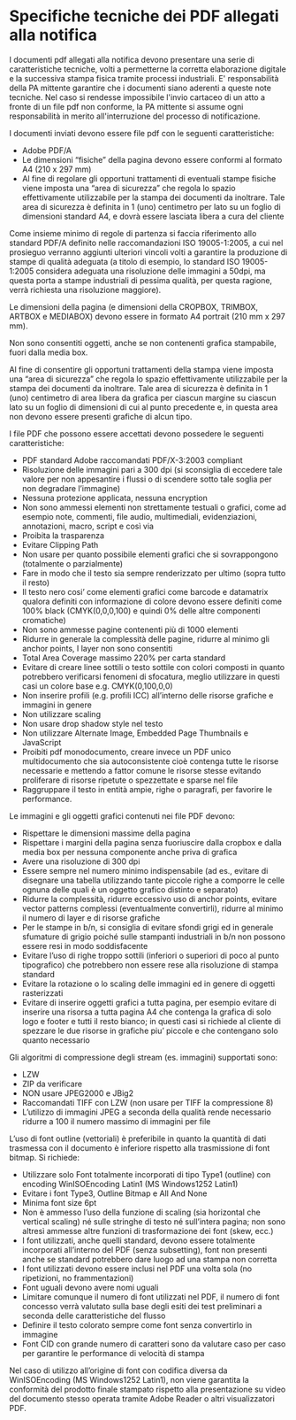 # Specifiche tecniche dei PDF allegati alla notifica

I documenti pdf allegati alla notifica devono presentare una serie di caratteristiche tecniche, volti a permetterne la corretta elaborazione digitale e la successiva stampa fisica tramite processi industriali. E' responsabilità della PA mittente garantire che i documenti siano aderenti a queste note tecniche. Nel caso si rendesse impossibile l'invio cartaceo di un atto a fronte di un file pdf non conforme, la PA mittente si assume ogni responsabilità in merito all'interruzione del processo di notificazione.

I documenti inviati devono essere file pdf con le seguenti caratteristiche:

* Adobe PDF/A
* Le dimensioni “fisiche” della pagina devono essere conformi al formato A4 (210 x 297 mm)
* Al fine di regolare gli opportuni trattamenti di eventuali stampe fisiche viene imposta una “area di sicurezza” che regola lo spazio effettivamente utilizzabile per la stampa dei documenti da inoltrare. Tale area di sicurezza è definita in 1 (uno) centimetro per lato su un foglio di dimensioni standard A4, e dovrà essere lasciata libera a cura del cliente

Come insieme minimo di regole di partenza si faccia riferimento allo standard PDF/A definito nelle raccomandazioni ISO 19005-1:2005, a cui nel prosieguo verranno aggiunti ulteriori vincoli volti a garantire la produzione di stampe di qualità adeguata (a titolo di esempio, lo standard ISO 19005-1:2005 considera adeguata una risoluzione delle immagini a 50dpi, ma questa porta a stampe industriali di pessima qualità, per questa ragione, verrà richiesta una risoluzione maggiore).

Le dimensioni della pagina (e dimensioni della CROPBOX, TRIMBOX, ARTBOX e MEDIABOX) devono essere in formato A4 portrait (210 mm x 297 mm).

Non sono consentiti oggetti, anche se non contenenti grafica stampabile, fuori dalla media box.

Al fine di consentire gli opportuni trattamenti della stampa viene imposta una “area di sicurezza” che regola lo spazio effettivamente utilizzabile per la stampa dei documenti da inoltrare. Tale area di sicurezza è definita in 1 (uno) centimetro di area libera da grafica per ciascun margine su ciascun lato su un foglio di dimensioni di cui al punto precedente e, in questa area non devono essere presenti grafiche di alcun tipo.

I file PDF che possono essere accettati devono possedere le seguenti caratteristiche:

* PDF standard Adobe raccomandati PDF/X-3:2003 compliant
* Risoluzione delle immagini pari a 300 dpi (si sconsiglia di eccedere tale valore per non appesantire i flussi o di scendere sotto tale soglia per non degradare l’immagine)
* Nessuna protezione applicata, nessuna encryption
* Non sono ammessi elementi non strettamente testuali o grafici, come ad esempio note, commenti, file audio, multimediali, evidenziazioni, annotazioni, macro, script e così via
* Proibita la trasparenza
* Evitare Clipping Path
* Non usare per quanto possibile elementi grafici che si sovrappongono (totalmente o parzialmente)
* Fare in modo che il testo sia sempre renderizzato per ultimo (sopra tutto il resto)
* Il testo nero cosi’ come elementi grafici come barcode e datamatrix qualora definiti con informazione di colore devono essere definiti come 100% black (CMYK(0,0,0,100) e quindi 0% delle altre componenti cromatiche)
* Non sono ammesse pagine contenenti più di 1000 elementi
* Ridurre in generale la complessità delle pagine, ridurre al minimo gli anchor points, I layer non sono consentiti
* Total Area Coverage massimo 220% per carta standard
* Evitare di creare linee sottili  o testo sottile con colori composti in quanto potrebbero verificarsi fenomeni di sfocatura, meglio utilizzare in questi casi un colore base e.g.  CMYK(0,100,0,0)
* Non inserire profili (e.g. profili ICC) all’interno delle risorse grafiche e immagini in genere
* Non utilizzare scaling
* Non usare drop shadow style nel testo
* Non utilizzare Alternate Image, Embedded Page Thumbnails  e JavaScript
* Proibiti pdf monodocumento, creare invece un PDF unico multidocumento che sia autoconsistente cioè contenga tutte le risorse necessarie e mettendo a fattor comune le risorse stesse evitando proliferare di risorse ripetute o spezzettate e sparse nel file&#x20;
* Raggruppare il testo in entità ampie, righe o paragrafi, per favorire le performance.

Le immagini e gli oggetti grafici contenuti nei file PDF devono:

* Rispettare le dimensioni massime della pagina
* Rispettare i margini della pagina senza fuoriuscire dalla cropbox e dalla media box per nessuna componente anche priva di grafica
* Avere una risoluzione di 300 dpi&#x20;
* Essere sempre nel numero minimo indispensabile (ad es., evitare di disegnare una tabella utilizzando tante piccole righe a comporre le celle ognuna delle quali è un oggetto grafico distinto e separato)
* Ridurre la complessità, ridurre eccessivo uso di anchor points, evitare vector patterns complessi (eventualmente convertirli), ridurre al minimo il numero di layer e di risorse grafiche
* Per le stampe in b/n, si consiglia di evitare sfondi grigi ed in generale sfumature di grigio poiché sulle stampanti industriali in b/n non possono essere resi in modo soddisfacente
* Evitare l’uso di righe troppo sottili (inferiori o superiori di poco al punto tipografico) che potrebbero non essere rese alla risoluzione di stampa standard
* Evitare la rotazione o lo scaling delle immagini ed in genere di oggetti rasterizzati&#x20;
* Evitare di inserire oggetti grafici a tutta pagina, per esempio evitare di inserire una risorsa a tutta pagina A4 che contenga la grafica di solo logo e footer e tutti il resto bianco; in questi casi si richiede al cliente di spezzare le due risorse in grafiche piu’ piccole e che contengano solo quanto necessario

Gli algoritmi di compressione degli stream (es. immagini) supportati sono:

* LZW
* ZIP da verificare
* NON usare JPEG2000 e JBig2
* Raccomandati TIFF con LZW (non usare per TIFF la compressione 8)
* L’utilizzo di immagini JPEG a seconda della qualità rende necessario ridurre a 100 il numero massimo di immagini per file

L’uso di font outline (vettoriali) è preferibile in quanto la quantità di dati trasmessa con il documento è inferiore rispetto alla trasmissione di font bitmap. Si richiede:

* Utilizzare solo Font totalmente incorporati di tipo Type1 (outline) con encoding WinISOEncoding Latin1 (MS Windows1252 Latin1)
* Evitare i font Type3, Outline Bitmap e All And None
* Minima font size 6pt
* Non è ammesso l’uso della funzione di scaling (sia horizontal che vertical scaling) né sulle stringhe di testo né sull’intera pagina; non sono altresì ammesse altre funzioni di trasformazione dei font (skew, ecc.)
* I font utilizzati, anche quelli standard, devono essere totalmente incorporati all’interno del PDF (senza subsetting), font non presenti anche se standard potrebbero dare luogo ad una stampa non corretta
* I font utilizzati devono essere inclusi nel PDF una volta sola (no ripetizioni, no frammentazioni)
* Font uguali devono avere nomi uguali
* Limitare comunque il numero di font utilizzati nel PDF, il numero di font concesso verrà valutato sulla base degli esiti dei test preliminari a seconda delle caratteristiche del flusso
* Definire il testo colorato sempre come font senza convertirlo in immagine
* Font CID con grande numero di caratteri sono da valutare caso per caso per garantire le performance di velocità di stampa

Nel caso di utilizzo all’origine di font con codifica diversa da WinISOEncoding (MS Windows1252 Latin1), non viene garantita la conformità del prodotto finale stampato rispetto alla presentazione su video del documento stesso operata tramite Adobe Reader o altri visualizzatori PDF.
